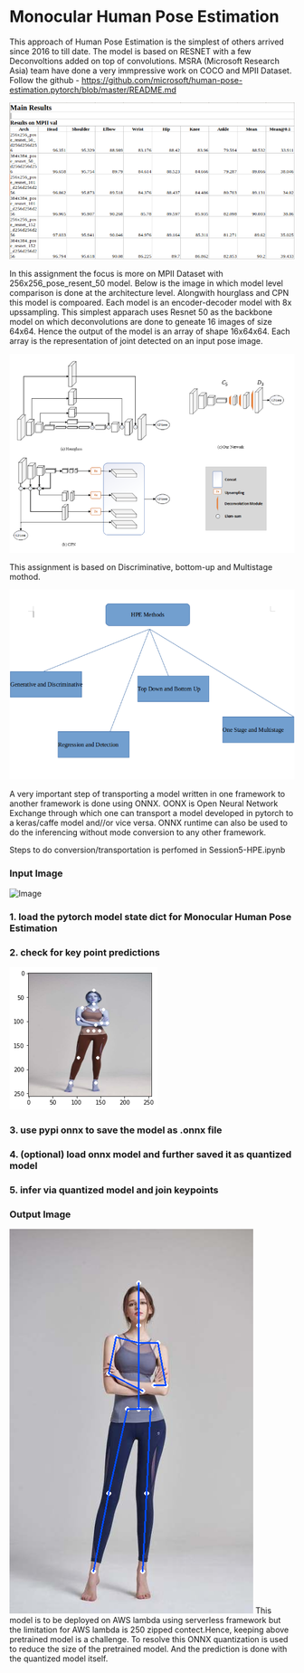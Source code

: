 # Monocular Human Pose Estimation

This approach of Human Pose Estimation is the simplest of others arrived since 2016 to till date. The model is based on RESNET with a few Deconvoltions added on top of convolutions. MSRA (Microsoft Research Asia) team have done a very immpressive work on COCO and MPII Dataset. Follow the github - https://github.com/microsoft/human-pose-estimation.pytorch/blob/master/README.md

![Image](https://github.com/eva4p2/hpe/blob/master/MPII-hpe.png)

In this assignment the focus is more on MPII Dataset with 256x256_pose_resent_50 model. Below is the image in which model level comparison is done at the architecture level. Alongwith hourglass and CPN this model is compoared. Each model is an encoder-decoder model with 8x upssampling. This simplest apparach uses Resnet 50 as the backbone model on which deconvolutions are done to geneate 16 images of size 64x64. Hence the output of the model is an array of shape 16x64x64. Each array is the representation of joint detected on an input pose image.

![Image](https://github.com/eva4p2/hpe/blob/master/model.png)

This assignment is based on Discriminative, bottom-up and Multistage mothod.

![Image](https://github.com/eva4p2/hpe/blob/master/Methods-hpe.png)

A very important step of transporting a model written in one framework to another framework is done using ONNX. OONX is Open Neural Network Exchange through which one can transport a model developed in pytorch to a keras/caffe model and//or vice versa. ONNX runtime can also be used to do the inferencing without mode conversion to any other framework.

Steps to do conversion/transportation is perfomed in Session5-HPE.ipynb
### Input Image
![Image](https://github.com/eva4p2/hpe/blob/master/pose.png)
### 1. load the pytorch model state dict for Monocular Human Pose Estimation
### 2. check for key point predictions
![Image](https://github.com/eva4p2/hpe/blob/master/pose-with-keypoints.png)
### 3. use pypi onnx to save the model as .onnx file
### 4. (optional) load onnx model and further saved it as quantized model
### 5. infer via quantized model and join keypoints
### Output Image
![Image](https://github.com/eva4p2/hpe/blob/master/pose-hpe.png)
This model is to be deployed on AWS lambda using serverless framework but the limitation for AWS lambda is 250 zipped contect.Hence, keeping above pretrained model is a challenge. To resolve this ONNX quantization is used to reduce the size of the pretrained model. And the prediction is done with the quantized model itself.






